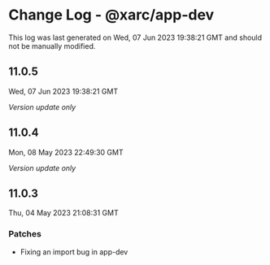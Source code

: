 # Change Log - @xarc/app-dev

This log was last generated on Wed, 07 Jun 2023 19:38:21 GMT and should not be manually modified.

## 11.0.5
Wed, 07 Jun 2023 19:38:21 GMT

_Version update only_

## 11.0.4
Mon, 08 May 2023 22:49:30 GMT

_Version update only_

## 11.0.3
Thu, 04 May 2023 21:08:31 GMT

### Patches

- Fixing an import bug in app-dev


